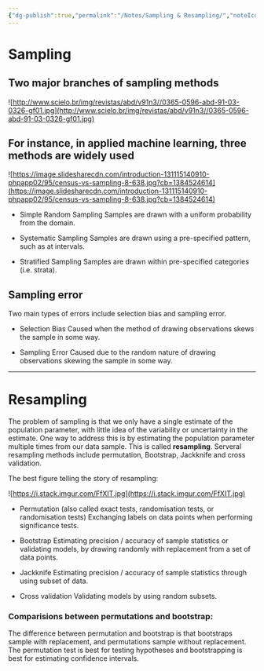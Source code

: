 ```yaml
---
{"dg-publish":true,"permalink":"/Notes/Sampling & Resampling/","noteIcon":""}
---
```



# Sampling
## Two major branches of sampling methods

![http://www.scielo.br/img/revistas/abd/v91n3//0365-0596-abd-91-03-0326-gf01.jpg](http://www.scielo.br/img/revistas/abd/v91n3//0365-0596-abd-91-03-0326-gf01.jpg)

## For instance, in applied machine learning, three methods are widely used

![https://image.slidesharecdn.com/introduction-131115140910-phpapp02/95/census-vs-sampling-8-638.jpg?cb=1384524614](https://image.slidesharecdn.com/introduction-131115140910-phpapp02/95/census-vs-sampling-8-638.jpg?cb=1384524614)

- Simple Random Sampling
Samples are drawn with a uniform probability from the domain.

- Systematic Sampling
Samples are drawn using a pre-specified pattern, such as at intervals.

- Stratified Sampling
Samples are drawn within pre-specified categories (i.e. strata).    


## Sampling error

Two main types of errors include selection bias and sampling error.

- Selection Bias
Caused when the method of drawing observations skews the sample in some way.


-  Sampling Error
Caused due to the random nature of drawing observations skewing the sample in some way.

--------------------

# Resampling


The problem of sampling is that we only have a single estimate of the population parameter, with little idea of the variability or uncertainty in the estimate. One way to address this is by estimating the population parameter multiple times from our data sample. This is called **resampling**. Serveral resampling methods include permutation, Bootstrap, Jackknife and cross validation.

The best figure telling the story of resampling:

![https://i.stack.imgur.com/FfXIT.jpg](https://i.stack.imgur.com/FfXIT.jpg)

- Permutation (also called exact tests, randomisation tests, or randomisation tests)
 Exchanging labels on data points when performing significance tests.

- Bootstrap
Estimating precision / accuracy of sample statistics or validating models,
by drawing randomly with replacement from a set of data points.

- Jackknife
Estimating precision / accuracy of sample statistics through using subset of data.

- Cross validation
 Validating models by using random subsets.    



### Comparisions between permutations and bootstrap:

The difference between permutation and bootstrap is that bootstraps sample with replacement, and permutations sample without replacement. The permutation test is best for testing hypotheses and bootstrapping is best for estimating confidence intervals.